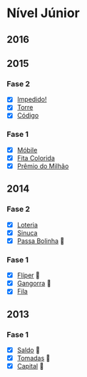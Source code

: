# Nível Júnior

## 2016

## 2015
### Fase 2
  - [x] [Impedido!](/2015/fase2/impedido.poti)
  - [x] [Torre](/2015/fase2/torre.poti)
  - [x] [Código](/2015/fase2/codigo.poti)

### Fase 1
  - [x] [Móbile](/2015/fase1/mobile.poti)
  - [x] [Fita Colorida](/2015/fase1/fita.poti)
  - [x] [Prêmio do Milhão](/2015/fase1/premio.poti)

## 2014
### Fase 2
  - [x] [Loteria](/2014/fase2/loteria.poti)
  - [x] [Sinuca](/2014/fase2/sinuca.poti)
  - [x] [Passa Bolinha](/2014/fase2/bolinha.poti) :balloon:

### Fase 1
  - [x] [Flíper](/2014/fase1/fliper.poti) :balloon:
  - [x] [Gangorra](/2014/fase1/gangorra.poti) :balloon:
  - [x] [Fila](/2014/fase1/fila.poti)

## 2013
### Fase 1
  - [x] [Saldo](/2013/fase1/saldo.poti) :balloon:
  - [x] [Tomadas](/2013/fase1/tomadas.poti) :balloon:
  - [x] [Capital](/2013/fase1/capital.poti) :balloon:
